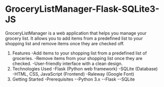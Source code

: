 # GroceryListManager-Flask-SQLite3-JS
GroceryListManager is a web application that helps you manage your grocery list. It allows you to add items from a predefined list to your shopping list and remove items once they are checked off.

1. Features
-Add items to your shopping list from a predefined list of groceries.
-Remove items from your shopping list once they are checked.
-User-friendly interface with a clean design.
2. Technologies Used
-Flask (Python web framework)
-SQLite (Database)
-HTML, CSS, JavaScript (Frontend)
-Raleway (Google Font)
3. Getting Started
-Prerequisites
--Python 3.x
--Flask
--SQLite
